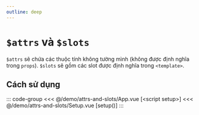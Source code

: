 ```yaml
---
outline: deep
---
```


# `$attrs` và `$slots`

`$attrs` sẽ chứa các thuộc tính không tường mình (không được định nghĩa trong `props`). `$slots` sẽ gồm các slot được định nghĩa trong `<template>`.

## Cách sử dụng

::: code-group
<<< @/demo/attrs-and-slots/App.vue [&lt;script setup&gt;]
<<< @/demo/attrs-and-slots/Setup.vue [setup()]
:::
